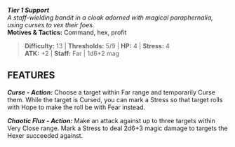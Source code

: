 ***Tier 1 Support***  
*A staff-wielding bandit in a cloak adorned with magical paraphernalia, using curses to vex their foes.*  
**Motives & Tactics:** Command, hex, profit

> **Difficulty:** 13 | **Thresholds:** 5/9 | **HP:** 4 | **Stress:** 4  
> **ATK:** +2 | **Staff:** Far | 1d6+2 mag  

## FEATURES

***Curse - Action:*** Choose a target within Far range and temporarily Curse them. While the target is Cursed, you can mark a Stress so that target rolls with Hope to make the roll be with Fear instead.

***Chaotic Flux - Action:*** Make an attack against up to three targets within Very Close range. Mark a Stress to deal 2d6+3 magic damage to targets the Hexer succeeded against.
